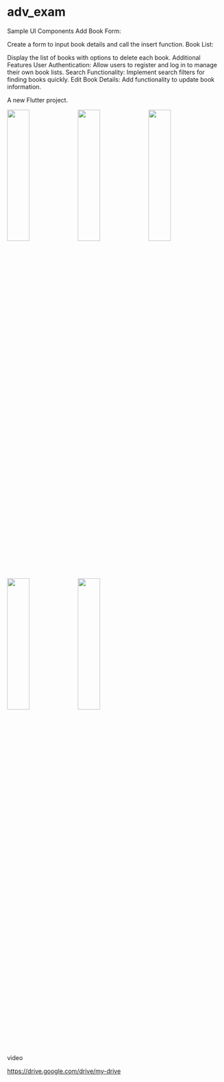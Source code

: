 # adv_exam

Sample UI Components
Add Book Form:

Create a form to input book details and call the insert function.
Book List:

Display the list of books with options to delete each book.
Additional Features
User Authentication: Allow users to register and log in to manage their own book lists.
Search Functionality: Implement search filters for finding books quickly.
Edit Book Details: Add functionality to update book information.

A new Flutter project.

 <img src="https://github.com/user-attachments/assets/eea112ae-556b-4841-a573-2ecb2e0cdb8e" height=28% width=32%>
  <img src="https://github.com/user-attachments/assets/88f440d8-c10c-48f8-ad62-c96cb3132ab6" height=28% width=32%>
  <img src="https://github.com/user-attachments/assets/eb8be1da-6e1d-45cb-843d-5a11bd555bd3" height=28% width=32%>
  <img src="https://github.com/user-attachments/assets/3883b34f-ffa9-4fa6-88ab-0b62ef1dc45c" height=28% width=32%>
 <img src="https://github.com/user-attachments/assets/4dc669cb-7b6d-4907-a87a-6299397fc697" height=28% width=32%>
 <br></br>
video

https://drive.google.com/drive/my-drive
